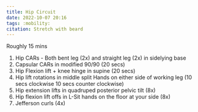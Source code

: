 ```yaml
---
title: Hip Circuit
date: 2022-10-07 20:16
tags: :mobility:
citation: Stretch with beard
---
```


Roughly 15 mins

1. Hip CARs - Both bent leg (2x) and straight leg (2x) in sidelying base 
2. Capsular CARs in modified 90/90 (20 secs)
3. Hip Flexion lift + knee hinge in supine (20 secs)
4. Hip lift rotations in middle split Hands on either side of working leg (10 secs clockwise 10 secs counter clockwise)
5. Hip extension lifts in quadruped posterior pelvic tilt (8x)
6. Hip flexion lift offs in L-Sit hands on the floor at your side (8x)
7. Jefferson curls (4x)
